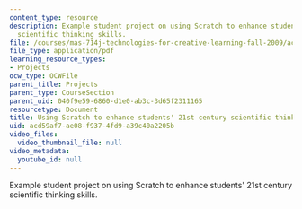 ```yaml
---
content_type: resource
description: Example student project on using Scratch to enhance students' 21st century
  scientific thinking skills.
file: /courses/mas-714j-technologies-for-creative-learning-fall-2009/acd59af7ae08f9374fd9a39c40a2205b_MITMAS_714JF09_proj4_brief.pdf
file_type: application/pdf
learning_resource_types:
- Projects
ocw_type: OCWFile
parent_title: Projects
parent_type: CourseSection
parent_uid: 040f9e59-6860-d1e0-ab3c-3d65f2311165
resourcetype: Document
title: Using Scratch to enhance students' 21st century scientific thinking skills
uid: acd59af7-ae08-f937-4fd9-a39c40a2205b
video_files:
  video_thumbnail_file: null
video_metadata:
  youtube_id: null
---
```

Example student project on using Scratch to enhance students' 21st century scientific thinking skills.

